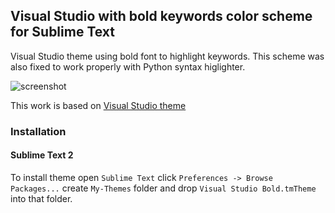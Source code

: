 ## Visual Studio with bold keywords color scheme for Sublime Text

Visual Studio theme using bold font to highlight keywords. This scheme was also fixed to work properly with Python syntax higlighter.

![screenshot](https://github.com/Trismegistos84/Visual-Studio-Bold.tmTheme/blob/master/screenshot.png)

This work is based on [Visual Studio theme](https://github.com/mihaifm/Visual-Studio.tmTheme)

### Installation

#### Sublime Text 2

 To install theme open `Sublime Text` click `Preferences -> Browse Packages...` create `My-Themes` folder and drop `Visual Studio Bold.tmTheme` into that folder.
